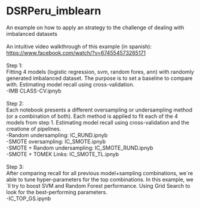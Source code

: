 # DSRPeru_imblearn
An example on how to apply an strategy to the challenge of dealing with imbalanced datasets<br /> 
<br /> 
An intuitive video walkthrough of this example (in spanish):
https://www.facebook.com/watch/?v=674554573265171
<br /> 
<br /> 
Step 1:<br /> 
Fitting 4 models (logistic regression, svm, random fores, ann) with randomly generated imbalanced dataset. The purpose is to set a baseline to compare with. Estimating model recall using cross-validation.<br /> 
-IMB CLASS-CV.ipnyb<br /> 
<br /> 
Step 2:<br /> 
Each notebook presents a different oversampling or undersampling method (or a combination of both). Each method is applied to fit each of the 4 models from step 1. Estimating model recall using cross-validation and the creatione of pipelines. <br /> 
-Random undersampling: IC_RUND.ipnyb<br /> 
-SMOTE oversampling: IC_SMOTE.ipnyb<br /> 
-SMOTE + Random undersampling: IC_SMOTE_RUND.ipnyb<br /> 
-SMOTE + TOMEK Links: IC_SMOTE_TL.ipnyb<br /> 
<br /> 
Step 3:<br /> 
After comparing recall for all previous model+sampling combinations, we´re able to tune hyper-parameters for the top combinations. In this example, we´ll try to boost SVM and Random Forest performance. Using Grid Search to look for the best-performing parameters.<br /> 
-IC_TOP_GS.ipynb<br /> 

